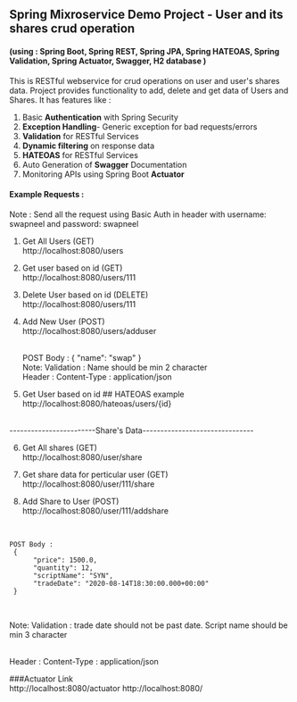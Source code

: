 ## Spring Mixroservice Demo Project - User and its shares crud operation
#### (using  : Spring Boot, Spring REST, Spring JPA, Spring HATEOAS, Spring Validation, Spring Actuator, Swagger, H2 database )

This is RESTful webservice for crud operations on user and user's shares data. Project provides functionality to add, delete and get data of Users and Shares.
It has features like :
  1. Basic **Authentication** with Spring Security
  2. **Exception Handling**- Generic exception for bad requests/errors
  3. **Validation** for RESTful Services
  4. **Dynamic filtering** on response data
  5. **HATEOAS** for RESTful Services
  6. Auto Generation of **Swagger** Documentation
  7. Monitoring APIs using Spring Boot **Actuator**

#### Example Requests :
  Note : Send all the request using Basic Auth in header with username: swapneel and password: swapneel

1. Get All Users (GET)<br /> http://localhost:8080/users
   
2. Get user based on id (GET) <br /> http://localhost:8080/users/111
   
3. Delete User based on id (DELETE) <br /> http://localhost:8080/users/111
   
4. Add New User (POST)  <br /> http://localhost:8080/users/adduser
   
   <br />
   POST Body : 
    {        
        "name": "swap"        
    }
    <br />
    Note: Validation : Name should be min 2 character    
    <br />
    Header : Content-Type : application/json
    <br />
5. Get User based on id ## HATEOAS example   <br /> http://localhost:8080/hateoas/users/{id}   


<br >
------------------------Share's Data-------------------------------<br />

6. Get All shares (GET) <br /> http://localhost:8080/user/share

7. Get share data for perticular user (GET) <br /> http://localhost:8080/user/111/share

8. Add Share to User (POST) <br /> http://localhost:8080/user/111/addshare
  <br />
  
    POST Body :
     {     
          "price": 1500.0,
          "quantity": 12,
          "scriptName": "SYN",
          "tradeDate": "2020-08-14T18:30:00.000+00:00"      
     }
   
   <br />
   
   Note: Validation :  trade date should not be past date. Script name should be min 3 character
   
   <br />
   Header : Content-Type : application/json
   
  <br />
  
  ###Actuator Link <br />
    http://localhost:8080/actuator
    http://localhost:8080/
  







